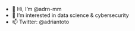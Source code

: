 - 👋 Hi, I’m @adrn-mm
- 👀 I’m interested in data science & cybersecurity
- 📫 Twitter: @adriantoto

<!---
adrn-mm/adrn-mm is a ✨ special ✨ repository because its `README.md` (this file) appears on your GitHub profile.
You can click the Preview link to take a look at your changes.
--->
